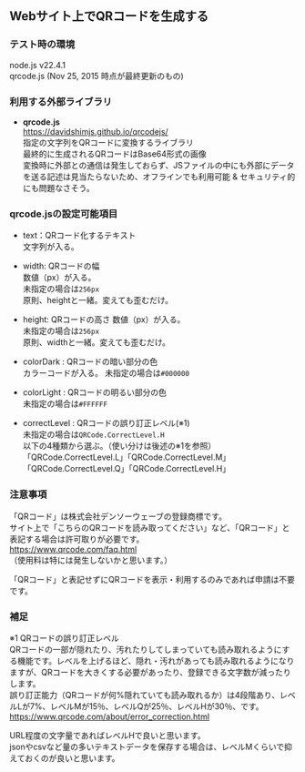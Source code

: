 ## Webサイト上でQRコードを生成する  
  
### テスト時の環境  
node.js v22.4.1  
qrcode.js (Nov 25, 2015 時点が最終更新のもの)  
  
### 利用する外部ライブラリ  
- **qrcode.js**  
https://davidshimjs.github.io/qrcodejs/  
指定の文字列をQRコードに変換するライブラリ  
最終的に生成されるQRコードはBase64形式の画像  
変換時に外部との通信は発生しておらず、JSファイルの中にも外部にデータを送る記述は見当たらないため、オフラインでも利用可能 & セキュリティ的にも問題なさそう。  
  
### qrcode.jsの設定可能項目  
- text：QRコード化するテキスト  
文字列が入る。  
  
- width: QRコードの幅  
数値（px）が入る。  
未指定の場合は`256px`  
原則、heightと一緒。変えても歪むだけ。  
  
- height: QRコードの高さ
数値（px）が入る。  
未指定の場合は`256px`  
原則、widthと一緒。変えても歪むだけ。  
  
- colorDark : QRコードの暗い部分の色  
カラーコードが入る。
未指定の場合は`#000000`  
  
- colorLight : QRコードの明るい部分の色  
未指定の場合は`#FFFFFF`  
  
- correctLevel : QRコードの誤り訂正レベル(※1)  
未指定の場合は`QRCode.CorrectLevel.H`  
以下の4種類から選ぶ。（使い分けは後述の※1を参照）  
「QRCode.CorrectLevel.L」「QRCode.CorrectLevel.M」「QRCode.CorrectLevel.Q」「QRCode.CorrectLevel.H」
  
### 注意事項  
「QRコード」は株式会社デンソーウェーブの登録商標です。  
サイト上で「こちらのQRコードを読み取ってください」など、「QRコード」と表記する場合は許可取りが必要です。  
https://www.qrcode.com/faq.html  
（使用料は特には発生しないかと思います。）
  
「QRコード」と表記せずにQRコードを表示・利用するのみであれば申請は不要です。  
  
### 補足  
※1 QRコードの誤り訂正レベル  
QRコードの一部が隠れたり、汚れたりしてしまっていても読み取れるようにする機能です。レベルを上げるほど、隠れ・汚れがあっても読み取れるようになりますが、QRコードを大きくする必要があったり、登録できる文字数が減ったりします。  
誤り訂正能力（QRコードが何%隠れていても読み取れるか）は4段階あり、レベルLが7%、レベルMが15％、レベルQが25％、レベルHが30％、です。  
https://www.qrcode.com/about/error_correction.html  
  
URL程度の文字量であればレベルHで良いと思います。  
jsonやcsvなど量の多いテキストデータを保存する場合は、レベルMくらいで抑えておくのが良いと思います。